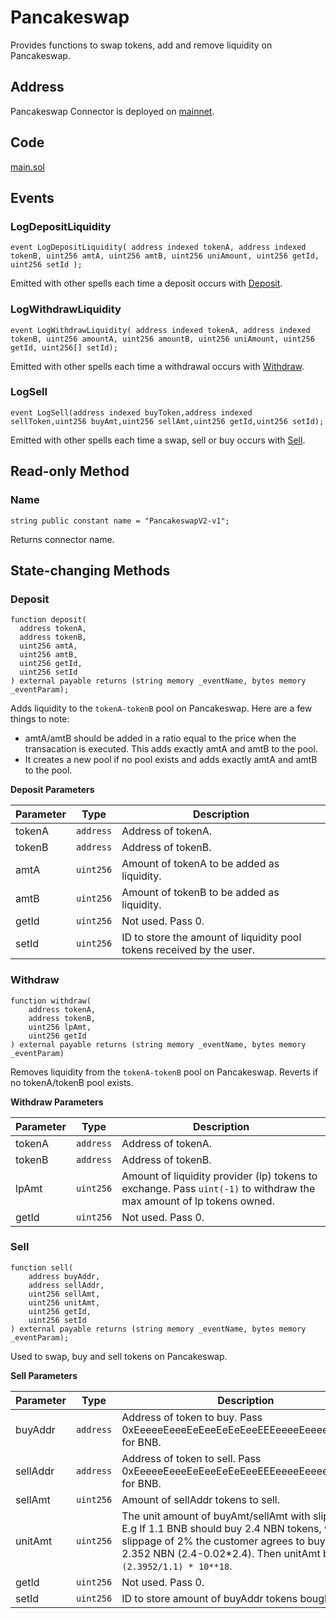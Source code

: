 # Pancakeswap

Provides functions to swap tokens, add and remove liquidity on Pancakeswap.

## Address

Pancakeswap Connector is deployed on [mainnet](https://bscscan.com/address/0x546bde105b24147bbd34f3147a0fd68961515feb).

## Code

[main.sol](https://github.com/Open-Currency-Collective/Nubian-dsa-connectors/blob/master/contracts/connectors/pancakeswap/main.sol)

## Events

### LogDepositLiquidity

```solidity
event LogDepositLiquidity( address indexed tokenA, address indexed tokenB, uint256 amtA, uint256 amtB, uint256 uniAmount, uint256 getId, uint256 setId );
```

Emitted with other spells each time a deposit occurs with [Deposit](pancakeswap.md#Deposit).

### LogWithdrawLiquidity

```solidity
event LogWithdrawLiquidity( address indexed tokenA, address indexed tokenB, uint256 amountA, uint256 amountB, uint256 uniAmount, uint256 getId, uint256[] setId);
```

Emitted with other spells each time a withdrawal occurs with [Withdraw](pancakeswap.md#Withdraw).

### LogSell

```solidity
event LogSell(address indexed buyToken,address indexed sellToken,uint256 buyAmt,uint256 sellAmt,uint256 getId,uint256 setId);
```

Emitted with other spells each time a swap, sell or buy occurs with [Sell](pancakeswap.md#Sell).

## Read-only Method

### Name

```solidity
string public constant name = "PancakeswapV2-v1";
```

Returns connector name.

## State-changing Methods

### Deposit

```solidity
function deposit(
  address tokenA,
  address tokenB,
  uint256 amtA,
  uint256 amtB,
  uint256 getId,
  uint256 setId
) external payable returns (string memory _eventName, bytes memory _eventParam);
```

Adds liquidity to the `tokenA-tokenB` pool on Pancakeswap. Here are a few things to note:

* amtA/amtB should be added in a ratio equal to the price when the transacation is executed. This adds exactly amtA and amtB to the pool.
* It creates a new pool if no pool exists and adds exactly amtA and amtB to the pool.

**Deposit Parameters**

| Parameter | Type      | Description                                                           |
| --------- | --------- | --------------------------------------------------------------------- |
| tokenA    | `address` | Address of tokenA.                                                    |
| tokenB    | `address` | Address of tokenB.                                                    |
| amtA      | `uint256` | Amount of tokenA to be added as liquidity.                            |
| amtB      | `uint256` | Amount of tokenB to be added as liquidity.                            |
| getId     | `uint256` | Not used. Pass 0.                                                     |
| setId     | `uint256` | ID to store the amount of liquidity pool tokens received by the user. |

### Withdraw

```solidity
function withdraw(
    address tokenA,
    address tokenB,
    uint256 lpAmt,
    uint256 getId
) external payable returns (string memory _eventName, bytes memory _eventParam)
```

Removes liquidity from the `tokenA-tokenB` pool on Pancakeswap. Reverts if no tokenA/tokenB pool exists.

**Withdraw Parameters**

| Parameter | Type      | Description                                                                                                          |
| --------- | --------- | -------------------------------------------------------------------------------------------------------------------- |
| tokenA    | `address` | Address of tokenA.                                                                                                   |
| tokenB    | `address` | Address of tokenB.                                                                                                   |
| lpAmt     | `uint256` | Amount of liquidity provider (lp) tokens to exchange. Pass `uint(-1)` to withdraw the max amount of lp tokens owned. |
| getId     | `uint256` | Not used. Pass 0.                                                                                                    |

### Sell

```solidity
function sell(
    address buyAddr,
    address sellAddr,
    uint256 sellAmt,
    uint256 unitAmt,
    uint256 getId,
    uint256 setId
) external payable returns (string memory _eventName, bytes memory _eventParam);
```

Used to swap, buy and sell tokens on Pancakeswap.

**Sell Parameters**

| Parameter | Type      | Description                                                                                                                                                                                                                   |
| --------- | --------- | ----------------------------------------------------------------------------------------------------------------------------------------------------------------------------------------------------------------------------- |
| buyAddr   | `address` | Address of token to buy. Pass 0xEeeeeEeeeEeEeeEeEeEeeEEEeeeeEeeeeeeeEEeE for BNB.                                                                                                                                             |
| sellAddr  | `address` | Address of token to sell. Pass 0xEeeeeEeeeEeEeeEeEeEeeEEEeeeeEeeeeeeeEEeE for BNB.                                                                                                                                            |
| sellAmt   | `uint256` | Amount of sellAddr tokens to sell.                                                                                                                                                                                            |
| unitAmt   | `uint256` | The unit amount of buyAmt/sellAmt with slippage. E.g If 1.1 BNB should buy 2.4 NBN tokens, with a slippage of 2% the customer agrees to buy at least 2.352 NBN (2.4-0.02\*2.4). Then unitAmt becomes `(2.3952/1.1) * 10**18`. |
| getId     | `uint256` | Not used. Pass 0.                                                                                                                                                                                                             |
| setId     | `uint256` | ID to store amount of buyAddr tokens bought.                                                                                                                                                                                  |
